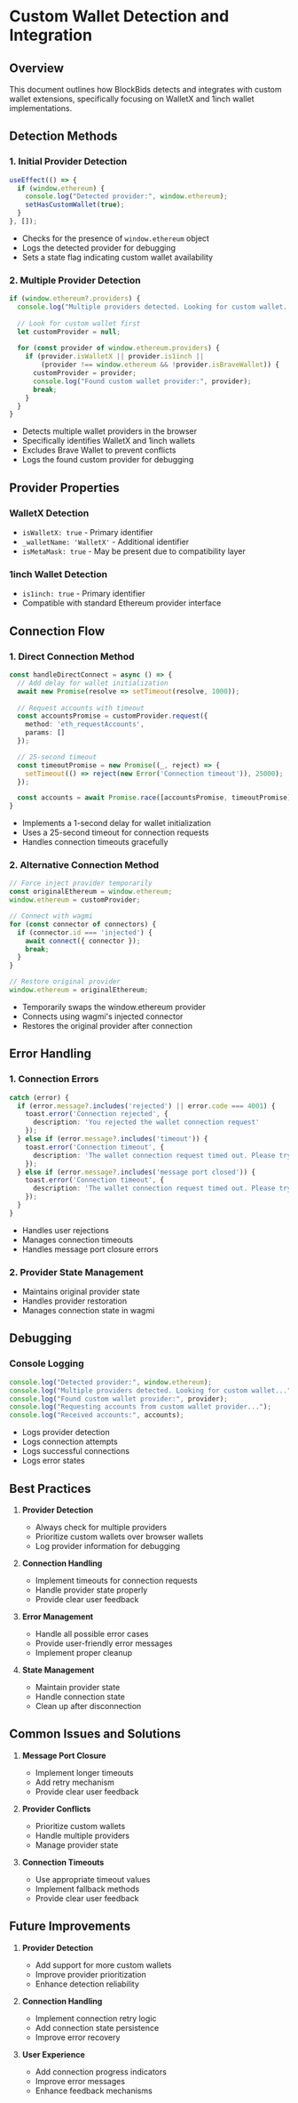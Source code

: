 # Custom Wallet Detection and Integration

## Overview
This document outlines how BlockBids detects and integrates with custom wallet extensions, specifically focusing on WalletX and 1inch wallet implementations.

## Detection Methods

### 1. Initial Provider Detection
```typescript
useEffect(() => {
  if (window.ethereum) {
    console.log("Detected provider:", window.ethereum);
    setHasCustomWallet(true);
  }
}, []);
```
- Checks for the presence of `window.ethereum` object
- Logs the detected provider for debugging
- Sets a state flag indicating custom wallet availability

### 2. Multiple Provider Detection
```typescript
if (window.ethereum?.providers) {
  console.log("Multiple providers detected. Looking for custom wallet...");
  
  // Look for custom wallet first
  let customProvider = null;
  
  for (const provider of window.ethereum.providers) {
    if (provider.isWalletX || provider.is1inch || 
        (provider !== window.ethereum && !provider.isBraveWallet)) {
      customProvider = provider;
      console.log("Found custom wallet provider:", provider);
      break;
    }
  }
}
```
- Detects multiple wallet providers in the browser
- Specifically identifies WalletX and 1inch wallets
- Excludes Brave Wallet to prevent conflicts
- Logs the found custom provider for debugging

## Provider Properties

### WalletX Detection
- `isWalletX: true` - Primary identifier
- `_walletName: 'WalletX'` - Additional identifier
- `isMetaMask: true` - May be present due to compatibility layer

### 1inch Wallet Detection
- `is1inch: true` - Primary identifier
- Compatible with standard Ethereum provider interface

## Connection Flow

### 1. Direct Connection Method
```typescript
const handleDirectConnect = async () => {
  // Add delay for wallet initialization
  await new Promise(resolve => setTimeout(resolve, 1000));
  
  // Request accounts with timeout
  const accountsPromise = customProvider.request({
    method: 'eth_requestAccounts',
    params: []
  });

  // 25-second timeout
  const timeoutPromise = new Promise((_, reject) => {
    setTimeout(() => reject(new Error('Connection timeout')), 25000);
  });

  const accounts = await Promise.race([accountsPromise, timeoutPromise]);
}
```
- Implements a 1-second delay for wallet initialization
- Uses a 25-second timeout for connection requests
- Handles connection timeouts gracefully

### 2. Alternative Connection Method
```typescript
// Force inject provider temporarily
const originalEthereum = window.ethereum;
window.ethereum = customProvider;

// Connect with wagmi
for (const connector of connectors) {
  if (connector.id === 'injected') {
    await connect({ connector });
    break;
  }
}

// Restore original provider
window.ethereum = originalEthereum;
```
- Temporarily swaps the window.ethereum provider
- Connects using wagmi's injected connector
- Restores the original provider after connection

## Error Handling

### 1. Connection Errors
```typescript
catch (error) {
  if (error.message?.includes('rejected') || error.code === 4001) {
    toast.error('Connection rejected', {
      description: 'You rejected the wallet connection request'
    });
  } else if (error.message?.includes('timeout')) {
    toast.error('Connection timeout', {
      description: 'The wallet connection request timed out. Please try again.'
    });
  } else if (error.message?.includes('message port closed')) {
    toast.error('Connection timeout', {
      description: 'The wallet connection request timed out. Please try again.'
    });
  }
}
```
- Handles user rejections
- Manages connection timeouts
- Handles message port closure errors

### 2. Provider State Management
- Maintains original provider state
- Handles provider restoration
- Manages connection state in wagmi

## Debugging

### Console Logging
```typescript
console.log("Detected provider:", window.ethereum);
console.log("Multiple providers detected. Looking for custom wallet...");
console.log("Found custom wallet provider:", provider);
console.log("Requesting accounts from custom wallet provider...");
console.log("Received accounts:", accounts);
```
- Logs provider detection
- Logs connection attempts
- Logs successful connections
- Logs error states

## Best Practices

1. **Provider Detection**
   - Always check for multiple providers
   - Prioritize custom wallets over browser wallets
   - Log provider information for debugging

2. **Connection Handling**
   - Implement timeouts for connection requests
   - Handle provider state properly
   - Provide clear user feedback

3. **Error Management**
   - Handle all possible error cases
   - Provide user-friendly error messages
   - Implement proper cleanup

4. **State Management**
   - Maintain provider state
   - Handle connection state
   - Clean up after disconnection

## Common Issues and Solutions

1. **Message Port Closure**
   - Implement longer timeouts
   - Add retry mechanism
   - Provide clear user feedback

2. **Provider Conflicts**
   - Prioritize custom wallets
   - Handle multiple providers
   - Manage provider state

3. **Connection Timeouts**
   - Use appropriate timeout values
   - Implement fallback methods
   - Provide clear user feedback

## Future Improvements

1. **Provider Detection**
   - Add support for more custom wallets
   - Improve provider prioritization
   - Enhance detection reliability

2. **Connection Handling**
   - Implement connection retry logic
   - Add connection state persistence
   - Improve error recovery

3. **User Experience**
   - Add connection progress indicators
   - Improve error messages
   - Enhance feedback mechanisms 